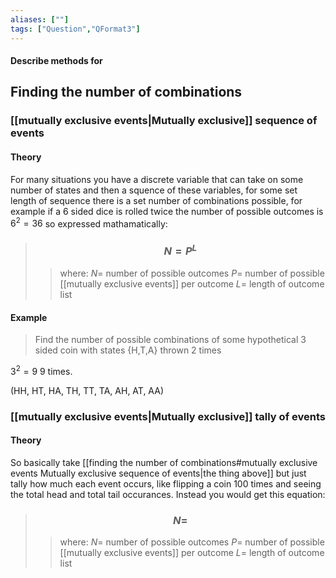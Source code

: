 ```yaml
---
aliases: [""]
tags: ["Question","QFormat3"]
---
```


#### Describe methods for
## Finding the number of combinations
### [[mutually exclusive events|Mutually exclusive]] sequence of events
#### Theory
For many situations you have a discrete variable that can take on some number of states and then a squence of these variables, for some set length of sequence there is a set number of combinations possible, for example if a 6 sided dice is rolled twice the number of possible outcomes is $6^{2}=36$ so expressed mathamatically:

> ### $$ N = P^{L} $$ 
>> where:
>> $N=$ number of possible outcomes
>> $P=$ number of possible [[mutually exclusive events]] per outcome
>> $L=$ length of outcome list


#### Example
> Find the number of possible combinations of some hypothetical 3 sided coin with states {H,T,A} thrown 2 times
 
$3^{2} = 9$
9 times.

(HH, HT, HA, TH, TT, TA, AH, AT, AA)

### [[mutually exclusive events|Mutually exclusive]] tally of events
#### Theory
So basically take [[finding the number of combinations#mutually exclusive events Mutually exclusive sequence of events|the thing above]] but just tally how much each event occurs, like flipping a coin 100 times and seeing the total head and total tail occurances. Instead you would get this equation:

> ### $$ N =  $$ 
>> where:
>> $N=$ number of possible outcomes
>> $P=$ number of possible [[mutually exclusive events]] per outcome
>> $L=$ length of outcome list